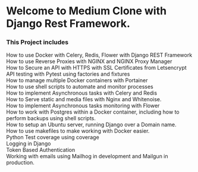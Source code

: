 # Welcome to Medium Clone with Django Rest Framework.
<h3>This Project includes</h3>
How to use Docker with Celery, Redis, Flower with Django REST Framework<br>
How to use Reverse Proxies with NGINX and NGINX Proxy Manager <br>
How to Secure an API with HTTPS with SSL Certificates from Letsencrypt<br>
API testing with Pytest using factories and fixtures<br>
How to manage multiple Docker containers with Portainer<br>
How to use shell scripts to automate and monitor processes<br>
How to implement Asynchronous tasks with Celery and Redis<br>
How to Serve static and media files with Nginx and Whitenoise.<br>
How to implement Asynchronous tasks monitoring with Flower<br>
How to work with Postgres within a Docker container, including how to perform backups using shell scripts.<br>
How to setup an Ubuntu server, running Django over a Domain name.<br>
How to use makefiles to make working with Docker easier.<br>
Python Test coverage using coverage<br>
Logging in Django<br>
Token Based Authentication<br>
Working with emails using Mailhog in development and Mailgun in production.<br>
